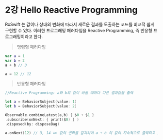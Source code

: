 # 2강  Hello Reactive Programming 

RxSwift 는 값이나 상태의 변화에 따라서 새로운 결과를 도출하는 코드를 비교적 쉽게 구현할 수 있다. 
이러한 프로그래밍 패러다임을 Reactive Programming, 즉 반응형 프로그래밍이라고 한다. 

> 명령형 패러다임

```swift
var a = 1
var b = 2
a + b // 3

a = 12 // 12
```  

> 반응형 패러다임    

```swift 
//Reactive Programming: a와 b의 값이 바뀔 때마다 다른 결과값을 출력    

let a = BehaviorSubject(value: 1)
let b = BehaviorSubject(value: 2)

Observable.combineLatest(a,b) { $0 + $1 }
.subscribe(onNext: { print($0) } )
.disposed(by: disposeBag)

a.onNext(12) // 3, 14 => 값의 변화를 감지하여 a + b 의 값이 지속적으로 출력되고 있다. 
```
